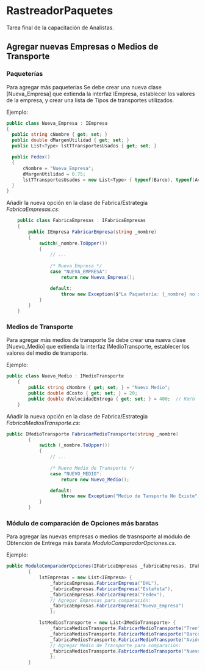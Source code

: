 # RastreadorPaquetes
Tarea final de la capacitación de Analistas.

## Agregar nuevas Empresas o Medios de Transporte

### Paqueterías
Para agregar más paqueterías 
Se debe crear una nueva clase [Nueva_Empresa] que extienda la interfaz IEmpresa, establecer los valores de la empresa, y crear una lista de Tipos de transportes utilizados.

Ejemplo:
```c#
public class Nueva_Empresa : IEmpresa
{
  public string cNombre { get; set; }
  public double dMargenUtilidad { get; set; }
  public List<Type> lstTTransportesUsados { get; set; }

  public Fedex()
  {
      cNombre = "Nueva_Empresa";
      dMargenUtilidad = 0.75;
      lstTTransportesUsados = new List<Type> { typeof(Barco), typeof(Avion) };
  }
}
```

Añadir la nueva opción en la clase de Fabrica/Estrategia *FabricaEmpresas.cs*:

```c#
    public class FabricaEmpresas : IFabricaEmpresas
    {
        public IEmpresa FabricarEmpresa(string _nombre)
        {
            switch(_nombre.ToUpper())
            {
                // ...
                
                /* Nueva Empresa */
                case "NUEVA_EMPRESA":
                    return new Nueva_Empresa();

                default:
                    throw new Exception($"La Paquetería: {_nombre} no se encuentra registrada en nuestra red de distribución.");
            }
        }
    }
```

### Medios de Transporte
Para agregar más medios de transporte 
Se debe crear una nueva clase [Nuevo_Medio] que extienda la interfaz IMedioTransporte, establecer los valores del medio de transporte.

Ejemplo:
```c#
public class Nuevo_Medio : IMedioTransporte
    {
        public string cNombre { get; set; } = "Nuevo Medio";
        public double dCosto { get; set; } = 20;
        public double dVelocidadEntrega { get; set; } = 400;  // Km/h
    }
```

Añadir la nueva opción en la clase de Fabrica/Estrategia *FabricaMediosTransporte.cs*:

```c#
public IMedioTransporte FabricarMedioTransporte(string _nombre)
        {
            switch (_nombre.ToUpper())
            {
                // ...
                
                /* Nuevo Medio de Transporte */
                case "NUEVO_MEDIO":
                    return new Nuevo_Medio();

                default:
                    throw new Exception("Medio de Tansporte No Existe");
            }
        }
```

### Módulo de comparación de Opciones más baratas
Para agregar las nuevas empresas o medios de trasnsporte al módulo de Obtención de Entrega  más barata *ModuloComparadorOpciones.cs*.

Ejemplo:
```c#
public ModuloComparadorOpciones(IFabricaEmpresas _fabricaEmpresas, IFabricaMediosTransporte _fabricaMediosTransporte)
        {
            lstEmpresas = new List<IEmpresa> {
                _fabricaEmpresas.FabricarEmpresa("DHL"),
                _fabricaEmpresas.FabricarEmpresa("Estafeta"),
                _fabricaEmpresas.FabricarEmpresa("Fedex"),
                // Agregar Empresas para comparación:
                _fabricaEmpresas.FabricarEmpresa("Nueva_Empresa")
                };

            lstMediosTransporte = new List<IMedioTransporte> { 
                _fabricaMediosTransporte.FabricarMedioTransporte("Tren"),
                _fabricaMediosTransporte.FabricarMedioTransporte("Barco"),
                _fabricaMediosTransporte.FabricarMedioTransporte("Avión"),
                // Agregar Medio de Transporte para comparación:
                _fabricaMediosTransporte.FabricarMedioTransporte("Nuevo_Medio")
                };
        }

```
